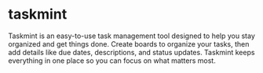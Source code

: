 # taskmint
Taskmint is an easy-to-use task management tool designed to help you stay organized and get things done. Create boards to organize your tasks, then add details like due dates, descriptions, and status updates. Taskmint keeps everything in one place so you can focus on what matters most.
